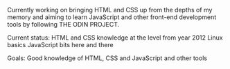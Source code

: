 Currently working on bringing HTML and CSS up from the depths of my memory and aiming to learn JavaScript and other front-end development tools by following THE ODIN PROJECT.

Current status:
HTML and CSS knowledge at the level from year 2012
Linux basics
JavaScript bits here and there


Goals:
Good knowledge of HTML, CSS and JavaScript and other tools
